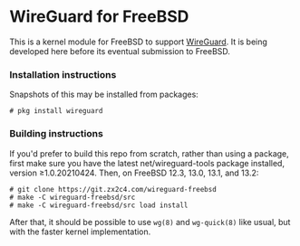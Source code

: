 # WireGuard for FreeBSD

This is a kernel module for FreeBSD to support [WireGuard](https://www.wireguard.com/). It is being developed here before its eventual submission to FreeBSD.

### Installation instructions

Snapshots of this may be installed from packages:

```
# pkg install wireguard
```

### Building instructions

If you'd prefer to build this repo from scratch, rather than using a package, first make sure you have the latest net/wireguard-tools package installed, version ≥1.0.20210424. Then, on FreeBSD 12.3, 13.0, 13.1, and 13.2:

```
# git clone https://git.zx2c4.com/wireguard-freebsd
# make -C wireguard-freebsd/src
# make -C wireguard-freebsd/src load install
```

After that, it should be possible to use `wg(8)` and `wg-quick(8)` like usual, but with the faster kernel implementation.
